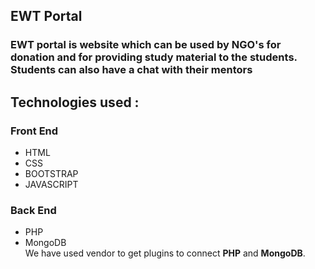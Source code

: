 ## EWT Portal
### EWT portal is website which can be used by NGO's for donation and for providing study material to the students. Students can also have a chat with their mentors

## Technologies used :
  ### Front End
  * HTML
  * CSS
  * BOOTSTRAP
  * JAVASCRIPT
  ### Back End
  * PHP
  * MongoDB <br>
  We have used vendor to get plugins to connect **PHP** and **MongoDB**.
 